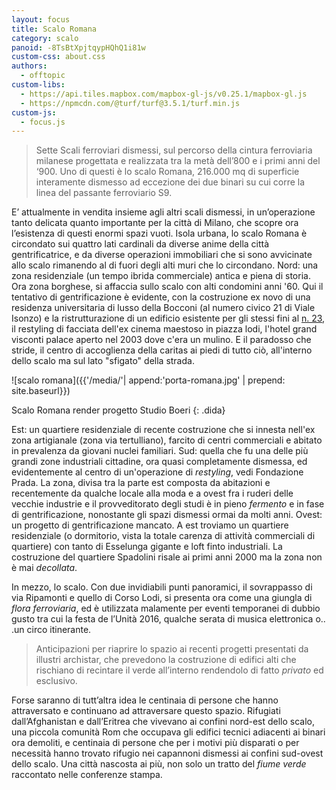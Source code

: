 ```yaml
---
layout: focus
title: Scalo Romana
category: scalo
panoid: -8TsBtXpjtqypHQhQ1i81w
custom-css: about.css
authors:
  - offtopic
custom-libs:
  - https://api.tiles.mapbox.com/mapbox-gl-js/v0.25.1/mapbox-gl.js
  - https://npmcdn.com/@turf/turf@3.5.1/turf.min.js
custom-js:
  - focus.js
---
```

>Sette Scali ferroviari dismessi, sul percorso della cintura ferroviaria milanese progettata e realizzata tra la metà dell’800 e i primi anni del ‘900.
Uno di questi è lo scalo Romana, 216.000 mq di superficie interamente dismesso ad eccezione dei due binari su cui corre la linea del passante ferroviario S9.

E’ attualmente in vendita insieme agli altri scali dismessi, in un’operazione tanto delicata quanto importante per la città di Milano, che scopre ora l’esistenza di questi enormi spazi vuoti.
Isola urbana, lo scalo Romana è circondato sui quattro lati cardinali da diverse anime della città gentrificatrice, e da diverse operazioni immobiliari che si sono avvicinate allo scalo rimanendo al di fuori degli alti muri che lo circondano.
Nord: una zona residenziale (un tempo ibrida commerciale) antica e piena di storia. Ora zona borghese, si affaccia sullo scalo con alti condomini anni '60. Qui il tentativo di gentrificazione è evidente, con la costruzione ex novo di una residenza universitaria di lusso della Bocconi  (al numero civico 21 di Viale Isonzo) e la ristrutturazione di un edificio esistente per gli stessi fini al [n. 23](http://tinyurl.com/gsjjgeb), il restyling di facciata dell'ex cinema maestoso in piazza lodi, l'hotel grand visconti palace aperto nel 2003 dove c'era un mulino. E il paradosso che stride, il centro di accoglienza della caritas ai piedi di tutto ciò, all'interno dello scalo ma sul lato "sfigato" della strada.

![scalo romana]({{'/media/'| append:'porta-romana.jpg' | prepend: site.baseurl}})

Scalo Romana render progetto Studio Boeri
{: .dida}

Est: un quartiere residenziale di recente costruzione che si innesta nell'ex zona artigianale (zona via tertulliano), farcito di centri commerciali e abitato in prevalenza da giovani nuclei familiari.
Sud: quella che fu una delle più grandi zone industriali cittadine, ora quasi completamente dismessa, ed evidentemente al centro di un'operazione di _restyling_, vedi Fondazione Prada. La zona, divisa tra la parte est composta da abitazioni e recentemente da qualche locale alla moda e a ovest fra i ruderi delle vecchie industrie e il provveditorato degli studi è in pieno _fermento_ e in fase di gentrificazione, nonostante gli spazi dismessi ormai da molti anni.
Ovest: un progetto di gentrificazione mancato. A est troviamo un quartiere residenziale (o dormitorio, vista la totale carenza di attività commerciali di quartiere) con tanto di Esselunga gigante e loft finto industriali. La costruzione del quartiere Spadolini risale ai primi anni 2000 ma la zona non è mai _decollata_.

In mezzo, lo scalo. Con due invidiabili punti panoramici, il sovrappasso di via Ripamonti e quello di Corso Lodi, si presenta ora come una giungla di _flora ferroviaria_, ed è utilizzata malamente per eventi temporanei di dubbio gusto tra cui la festa de l’Unità 2016, qualche serata di musica elettronica o.. .un circo itinerante.

> Anticipazioni per riaprire lo spazio ai recenti progetti presentati da illustri archistar, che prevedono la costruzione di edifici alti che rischiano di recintare il verde all’interno rendendolo di fatto _privato_ ed esclusivo.

Forse saranno di tutt’altra idea le centinaia di persone che hanno attraversato e continuano ad attraversare questo spazio. Rifugiati dall’Afghanistan e dall’Eritrea che vivevano ai confini nord-est dello scalo, una piccola comunità Rom che occupava gli edifici tecnici adiacenti ai binari ora demoliti, e centinaia di persone che per i motivi più disparati o per necessità hanno trovato rifugio nei capannoni dismessi ai confini sud-ovest dello scalo. Una città nascosta ai più, non solo un tratto del _fiume verde_ raccontato nelle conferenze stampa.
